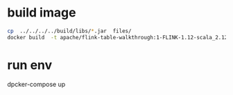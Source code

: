 # build image
```sh
cp  ../../../../build/libs/*.jar  files/
docker build  -t apache/flink-table-walkthrough:1-FLINK-1.12-scala_2.12 .   
```

# run env
dpcker-compose up